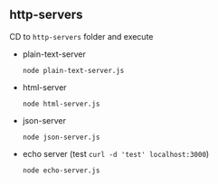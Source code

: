 ## http-servers
CD to `http-servers` folder and execute

- plain-text-server

  `node plain-text-server.js`

- html-server

  `node html-server.js`

- json-server

  `node json-server.js`

- echo server (test `curl -d 'test' localhost:3000`)

  `node echo-server.js`

  

